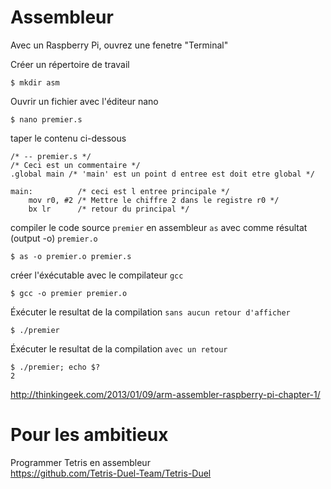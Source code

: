 # Assembleur

Avec un Raspberry Pi, ouvrez une fenetre "Terminal"

Créer un répertoire de travail
```
$ mkdir asm
```

Ouvrir un fichier avec l'éditeur nano
```
$ nano premier.s
```

taper le contenu ci-dessous
```
/* -- premier.s */
/* Ceci est un commentaire */
.global main /* 'main' est un point d entree est doit etre global */
 
main:          /* ceci est l entree principale */
    mov r0, #2 /* Mettre le chiffre 2 dans le registre r0 */
    bx lr      /* retour du principal */
```

compiler le code source `premier` en assembleur `as` avec comme résultat (output -o) `premier.o`
```
$ as -o premier.o premier.s
```

créer l'éxécutable avec le compilateur `gcc`
```
$ gcc -o premier premier.o
```

Éxécuter le resultat de la compilation `sans aucun retour d'afficher`
```
$ ./premier
```

Éxécuter le resultat de la compilation `avec un retour`
```
$ ./premier; echo $?
2
```


http://thinkingeek.com/2013/01/09/arm-assembler-raspberry-pi-chapter-1/

# Pour les ambitieux

Programmer Tetris en assembleur   
https://github.com/Tetris-Duel-Team/Tetris-Duel
